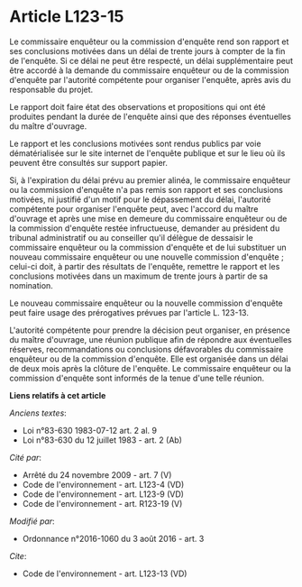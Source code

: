 # Article L123-15

Le commissaire enquêteur ou la commission d'enquête rend son rapport et ses conclusions motivées dans un délai de trente
jours à compter de la fin de l'enquête. Si ce délai ne peut être respecté, un délai supplémentaire peut être accordé à la
demande du commissaire enquêteur ou de la commission d'enquête par l'autorité compétente pour organiser l'enquête, après avis
du responsable du projet. 

Le rapport doit faire état des observations et propositions qui ont été produites pendant la durée de l'enquête ainsi que des
réponses éventuelles du maître d'ouvrage. 

Le rapport et les conclusions motivées sont rendus publics par voie dématérialisée sur le site internet de l'enquête publique
et sur le lieu où ils peuvent être consultés sur support papier. 

Si, à l'expiration du délai prévu au premier alinéa, le commissaire enquêteur ou la commission d'enquête n'a pas remis son
rapport et ses conclusions motivées, ni justifié d'un motif pour le dépassement du délai, l'autorité compétente pour
organiser l'enquête peut, avec l'accord du maître d'ouvrage et après une mise en demeure du commissaire enquêteur ou de la
commission d'enquête restée infructueuse, demander au président du tribunal administratif ou au conseiller qu'il délègue de
dessaisir le commissaire enquêteur ou la commission d'enquête et de lui substituer un nouveau commissaire enquêteur ou une
nouvelle commission d'enquête ; celui-ci doit, à partir des résultats de l'enquête, remettre le rapport et les conclusions
motivées dans un maximum de trente jours à partir de sa nomination. 

Le nouveau commissaire enquêteur ou la nouvelle commission d'enquête peut faire usage des prérogatives prévues par l'article
L. 123-13.

L'autorité compétente pour prendre la décision peut organiser, en présence du maître d'ouvrage, une réunion publique afin de
répondre aux éventuelles réserves, recommandations ou conclusions défavorables du commissaire enquêteur ou de la commission
d'enquête. Elle est organisée dans un délai de deux mois après la clôture de l'enquête. Le commissaire enquêteur ou la
commission d'enquête sont informés de la tenue d'une telle réunion.

**Liens relatifs à cet article**

_Anciens textes_:

  - Loi n°83-630 1983-07-12 art. 2 al. 9
  - Loi n°83-630 du 12 juillet 1983 - art. 2 (Ab)

_Cité par_:

  - Arrêté du 24 novembre 2009 - art. 7 (V)
  - Code de l'environnement - art. L123-4 (VD)
  - Code de l'environnement - art. L123-9 (VD)
  - Code de l'environnement - art. R123-19 (V)

_Modifié par_:

  - Ordonnance n°2016-1060 du 3 août 2016 - art. 3

_Cite_:

  - Code de l'environnement - art. L123-13 (VD)
